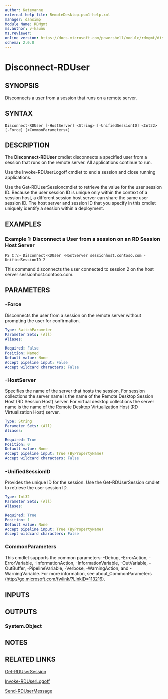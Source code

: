 ```yaml
---
author: Kateyanne
external help file: RemoteDesktop.psm1-help.xml
manager: dansimp
Module Name: RDMgmt
ms.author: v-kaunu
ms.reviewer:
online version: https://docs.microsoft.com/powershell/module/rdmgmt/disconnect-rduser?view=windowsserver2012-ps&wt.mc_id=ps-gethelp
schema: 2.0.0
---
```


# Disconnect-RDUser

## SYNOPSIS
Disconnects a user from a session that runs on a remote server.

## SYNTAX

```
Disconnect-RDUser [-HostServer] <String> [-UnifiedSessionID] <Int32> [-Force] [<CommonParameters>]
```

## DESCRIPTION
The **Disconnect-RDUser** cmdlet disconnects a specified user from a session that runs on the remote server.
All applications continue to run.

Use the Invoke-RDUserLogoff cmdlet to end a session and close running applications.

Use the Get-RDUserSessioncmdlet to retrieve the value for the user session ID.
Because the user session ID is unique only within the context of a session host, a different session host server can share the same user session ID.
The host server and session ID that you specify in this cmdlet uniquely identify a session within a deployment.

## EXAMPLES

### Example 1: Disconnect a User from a session on an RD Session Host Server
```
PS C:\> Disconnect-RDUser -HostServer sessionhost.contoso.com -UnifiedSessionID 2
```

This command disconnects the user connected to session 2 on the host server sessionhost.contoso.com.

## PARAMETERS

### -Force
Disconnects the user from a session on the remote server without prompting the user for confirmation.

```yaml
Type: SwitchParameter
Parameter Sets: (All)
Aliases:

Required: False
Position: Named
Default value: None
Accept pipeline input: False
Accept wildcard characters: False
```

### -HostServer
Specifies the name of the server that hosts the session.
For session collections the server name is the name of the Remote Desktop Session Host (RD Session Host) server.
For virtual desktop collections the server name is the name of the Remote Desktop Virtualization Host (RD Virtualization Host) server.

```yaml
Type: String
Parameter Sets: (All)
Aliases:

Required: True
Position: 0
Default value: None
Accept pipeline input: True (ByPropertyName)
Accept wildcard characters: False
```

### -UnifiedSessionID
Provides the unique ID for the session.
Use the Get-RDUserSession cmdlet to retrieve the user session ID.

```yaml
Type: Int32
Parameter Sets: (All)
Aliases:

Required: True
Position: 1
Default value: None
Accept pipeline input: True (ByPropertyName)
Accept wildcard characters: False
```

### CommonParameters
This cmdlet supports the common parameters: -Debug, -ErrorAction, -ErrorVariable, -InformationAction, -InformationVariable, -OutVariable, -OutBuffer, -PipelineVariable, -Verbose, -WarningAction, and -WarningVariable. For more information, see about_CommonParameters (http://go.microsoft.com/fwlink/?LinkID=113216).

## INPUTS

## OUTPUTS

### System.Object

## NOTES

## RELATED LINKS

[Get-RDUserSession](./Get-RDUserSession.md)

[Invoke-RDUserLogoff](./Invoke-RDUserLogoff.md)

[Send-RDUserMessage](./Send-RDUserMessage.md)

